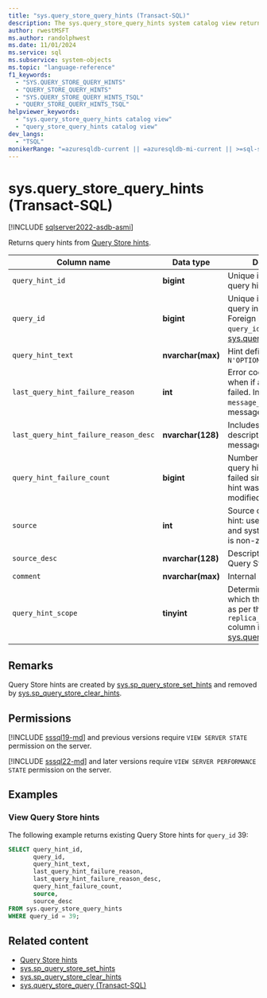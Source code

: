 ```yaml
---
title: "sys.query_store_query_hints (Transact-SQL)"
description: The sys.query_store_query_hints system catalog view returns Query Store hints.
author: rwestMSFT
ms.author: randolphwest
ms.date: 11/01/2024
ms.service: sql
ms.subservice: system-objects
ms.topic: "language-reference"
f1_keywords:
  - "SYS.QUERY_STORE_QUERY_HINTS"
  - "QUERY_STORE_QUERY_HINTS"
  - "SYS.QUERY_STORE_QUERY_HINTS_TSQL"
  - "QUERY_STORE_QUERY_HINTS_TSQL"
helpviewer_keywords:
  - "sys.query_store_query_hints catalog view"
  - "query_store_query_hints catalog view"
dev_langs:
  - "TSQL"
monikerRange: "=azuresqldb-current || =azuresqldb-mi-current || >=sql-server-ver16 || >=sql-server-linux-ver16"
---
```

# sys.query_store_query_hints (Transact-SQL)

[!INCLUDE [sqlserver2022-asdb-asmi](../../includes/applies-to-version/sqlserver2022-asdb-asmi.md)]

Returns query hints from [Query Store hints](../performance/query-store-hints.md).

| Column name | Data type | Description |
| --- | --- | --- |
| `query_hint_id` | **bigint** | Unique identifier of a query hint. |
| `query_id` | **bigint** | Unique identifier of a query in the Query Store. Foreign key to the `query_id` column in [sys.query_store_query](sys-query-store-query-transact-sql.md). |
| `query_hint_text` | **nvarchar(max)** | Hint definition in form of `N'OPTION (...)` |
| `last_query_hint_failure_reason` | **int** | Error code returned when if applying hints failed. Includes the `message_id` of the error message. |
| `last_query_hint_failure_reason_desc` | **nvarchar(128)** | Includes the error description of the error message. |
| `query_hint_failure_count` | **bigint** | Number of times that the query hint application failed since the query hint was created or last modified. |
| `source` | **int** | Source of Query Store hint: user source is zero and system-generated is non-zero. |
| `source_desc` | **nvarchar(128)** | Description of source of Query Store hint. |
| `comment` | **nvarchar(max)** | Internal use only. |
| `query_hint_scope` | **tinyint** | Determines the scope at which the hint is applied, as per the `replica_group_id` column in [sys.query_store_replicas](sys-query-store-replicas.md). |

## Remarks

Query Store hints are created by [sys.sp_query_store_set_hints](../system-stored-procedures/sys-sp-query-store-set-hints-transact-sql.md) and removed by [sys.sp_query_store_clear_hints](../system-stored-procedures/sys-sp-query-store-clear-hints-transact-sql.md).

## Permissions

[!INCLUDE [sssql19-md](../../includes/sssql19-md.md)] and previous versions require `VIEW SERVER STATE` permission on the server.

[!INCLUDE [sssql22-md](../../includes/sssql22-md.md)] and later versions require `VIEW SERVER PERFORMANCE STATE` permission on the server.

## Examples

### View Query Store hints

The following example returns existing Query Store hints for `query_id` 39:

```sql
SELECT query_hint_id,
       query_id,
       query_hint_text,
       last_query_hint_failure_reason,
       last_query_hint_failure_reason_desc,
       query_hint_failure_count,
       source,
       source_desc
FROM sys.query_store_query_hints
WHERE query_id = 39;
```

## Related content

- [Query Store hints](../performance/query-store-hints.md)
- [sys.sp_query_store_set_hints](../system-stored-procedures/sys-sp-query-store-set-hints-transact-sql.md)
- [sys.sp_query_store_clear_hints](../system-stored-procedures/sys-sp-query-store-clear-hints-transact-sql.md)
- [sys.query_store_query (Transact-SQL)](sys-query-store-query-transact-sql.md)
